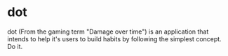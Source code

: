 # dot
dot (From the gaming term "Damage over time") is an application that intends to help it's users to build habits by following the simplest concept. Do it.
